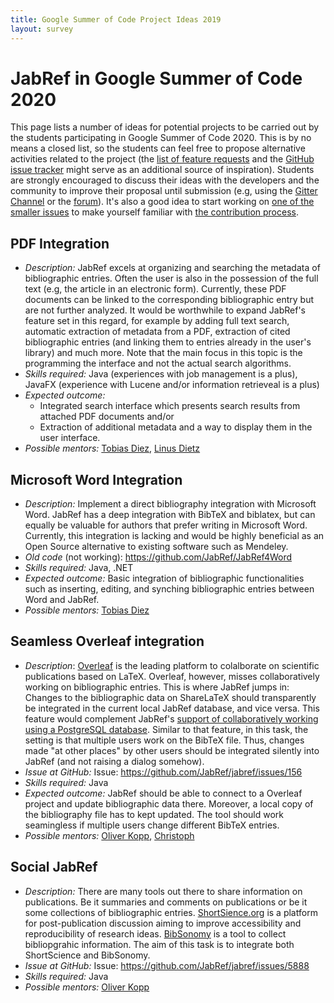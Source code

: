 ```yaml
---
title: Google Summer of Code Project Ideas 2019
layout: survey
---
```


# JabRef in Google Summer of Code 2020

This page lists a number of ideas for potential projects to be carried out by the students participating in Google Summer of Code 2020.
This is by no means a closed list, so the students can feel free to propose alternative activities related to the project (the [list of feature requests](http://discourse.jabref.org/c/features) and the [GitHub issue tracker](https://github.com/JabRef/jabref/issues) might serve as an additional source of inspiration).
Students are strongly encouraged to discuss their ideas with the developers and the community to improve their proposal until submission (e.g, using the [Gitter Channel](https://gitter.im/JabRef/jabref) or the [forum](http://discourse.jabref.org/)).
It's also a good idea to start working on [one of the smaller issues](https://github.com/JabRef/jabref/issues?q=is%3Aissue+is%3Aopen+label%3A%22good+first+issue%22) to make yourself familiar with [the contribution process](https://github.com/JabRef/jabref/blob/master/CONTRIBUTING.md).

## PDF Integration

* *Description:* JabRef excels at organizing and searching the metadata of bibliographic entries. Often the user is also in the possession of the full text (e.g, the article in an electronic form). Currently, these PDF documents can be linked to the corresponding bibliographic entry but are not further analyzed. It would be worthwhile to expand JabRef's feature set in this regard, for example by adding full text search, automatic extraction of metadata from a PDF, extraction of cited bibliographic entries (and linking them to entries already in the user's library) and much more. Note that the main focus in this topic is the programming the interface and not the actual search algorithms.
* *Skills required:* Java (experiences with job management is a plus), JavaFX (experience with Lucene and/or information retrieveal is a plus)
* *Expected outcome:*
  * Integrated search interface which presents search results from attached PDF documents and/or
  * Extraction of additional metadata and a way to display them in the user interface.
* *Possible mentors:* [Tobias Diez](https://github.com/tobiasdiez), [Linus Dietz](https://github.com/LinusDietz)

## Microsoft Word Integration

* *Description:* Implement a direct bibliography integration with Microsoft Word. JabRef has a deep integration with BibTeX and biblatex, but can equally be valuable for authors that prefer writing in Microsoft Word. Currently, this integration is lacking and would be highly beneficial as an Open Source alternative to existing software such as Mendeley.
* *Old code* (not working): <https://github.com/JabRef/JabRef4Word>
* *Skills required:* Java, .NET
* *Expected outcome:* Basic integration of bibliographic functionalities such as inserting, editing, and synching bibliographic entries between Word and JabRef.
* *Possible mentors:* [Tobias Diez](https://github.com/tobiasdiez)

## Seamless Overleaf integration

* *Description*: [Overleaf](https://www.overleaf.com/) is the leading platform to colalborate on scientific publications based on LaTeX. Overleaf, however, misses collaboratively working on bibliographic entries. This is where JabRef jumps in: Changes to the bibliographic data on ShareLaTeX should transparently be integrated in the current local JabRef database, and vice versa. This feature would complement JabRef's [support of collaboratively working using a PostgreSQL database](http://help.jabref.org/en/SQLDatabase). Similar to that feature, in this task, the setting is that multiple users work on the BibTeX file. Thus, changes made "at other places" by other users should be integrated silently into JabRef (and not raising a dialog somehow).
* *Issue at GitHub:* Issue: <https://github.com/JabRef/jabref/issues/156>
* *Skills required:* Java
* *Expected outcome:* JabRef should be able to connect to a Overleaf project and update bibliographic data there. Moreover, a local copy of the bibliography file has to kept updated. The tool should work seamingless if multiple users change different BibTeX entries.
* *Possible mentors:* [Oliver Kopp](https://github.com/koppor), [Christoph](https://github.com/Siedlerchr)

## Social JabRef

* *Description:* There are many tools out there to share information on publications. Be it summaries and comments on publications or be it some collections of bibliographic entries. [ShortSience.org](https://shortscience.org) is a platform for post-publication discussion aiming to improve accessibility and reproducibility of research ideas. [BibSonomy](https://www.bibsonomy.org/) is a tool to collect bibliopgrahic information. The aim of this task is to integrate both ShortScience and BibSonomy.
* *Issue at GitHub:* Issue: <https://github.com/JabRef/jabref/issues/5888>
* *Skills required:* Java
* *Possible mentors:* [Oliver Kopp](https://github.com/koppor)
